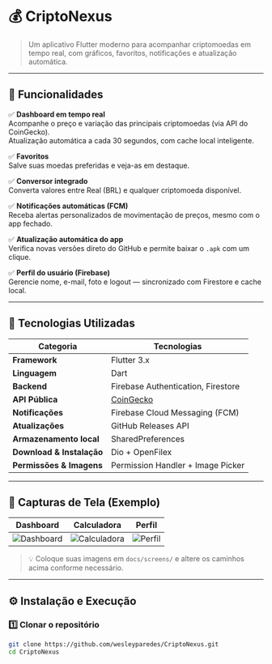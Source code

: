 # 💰 CriptoNexus

> Um aplicativo Flutter moderno para acompanhar criptomoedas em tempo real, com gráficos, favoritos, notificações e atualização automática.

---

## 🚀 Funcionalidades

✅ **Dashboard em tempo real**  
Acompanhe o preço e variação das principais criptomoedas (via API do CoinGecko).  
Atualização automática a cada 30 segundos, com cache local inteligente.

✅ **Favoritos**  
Salve suas moedas preferidas e veja-as em destaque.

✅ **Conversor integrado**  
Converta valores entre Real (BRL) e qualquer criptomoeda disponível.

✅ **Notificações automáticas (FCM)**  
Receba alertas personalizados de movimentação de preços, mesmo com o app fechado.

✅ **Atualização automática do app**  
Verifica novas versões direto do GitHub e permite baixar o `.apk` com um clique.

✅ **Perfil do usuário (Firebase)**  
Gerencie nome, e-mail, foto e logout — sincronizado com Firestore e cache local.

---

## 🧠 Tecnologias Utilizadas

| Categoria | Tecnologias |
|------------|-------------|
| **Framework** | Flutter 3.x |
| **Linguagem** | Dart |
| **Backend** | Firebase Authentication, Firestore |
| **API Pública** | [CoinGecko](https://www.coingecko.com/) |
| **Notificações** | Firebase Cloud Messaging (FCM) |
| **Atualizações** | GitHub Releases API |
| **Armazenamento local** | SharedPreferences |
| **Download & Instalação** | Dio + OpenFilex |
| **Permissões & Imagens** | Permission Handler + Image Picker |

---

## 📱 Capturas de Tela (Exemplo)

| Dashboard | Calculadora | Perfil |
|:----------:|:------------:|:--------:|
| ![Dashboard](docs/screens/dashboard.png) | ![Calculadora](docs/screens/calculadora.png) | ![Perfil](docs/screens/perfil.png) |

> 💡 Coloque suas imagens em `docs/screens/` e altere os caminhos acima conforme necessário.

---

## ⚙️ Instalação e Execução

### 1️⃣ Clonar o repositório
```bash
git clone https://github.com/wesleyparedes/CriptoNexus.git
cd CriptoNexus
